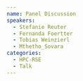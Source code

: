 ```yaml
---
name: Panel Discussion
speakers:
  - Stefanie Reuter
  - Fernanda Foertter
  - Tobias Weinzierl
  - Mthetho_Sovara
categories:
  - HPC-RSE
  - Talk
---
```


